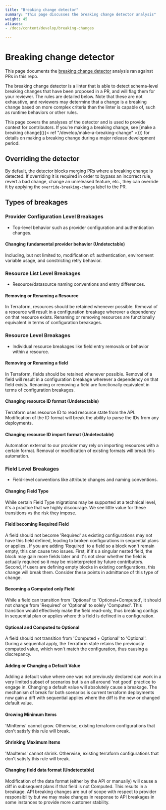 ```yaml
---
title: "Breaking change detector"
summary: "This page discusses the breaking change detector analysis"
weight: 45
aliases:
- /docs/content/develop/breaking-changes

---
```


# Breaking change detector

This page documents
the [breaking change detector](https://github.com/GoogleCloudPlatform/magic-modules/tree/main/tools/breaking-change-detector)
analysis ran against PRs in this repo.

The breaking change detector is a linter that is able to detect schema-level
breaking changes that have been proposed in a PR, and will flag them for your
reviewer. The rules are detailed below. Note that these are not exhaustive, and
reviewers may determine that a change is a breaking change based on more complex
criteria than the linter is capable of, such as runtime behaviors or other
rules.

This page covers the analyses of the detector and is used to provide context for
contributors. If you're making a breaking change,
see [make a breaking change]({{< ref "/develop/make-a-breaking-change" >}})
for details on making a breaking change during a major release development
period.

## Overriding the detector

By default, the detector blocks merging PRs where a breaking change is detected.
If overriding it is required in order to bypass an incorrect rule, revert a bad
change, change an unreleased feature, etc., they can override it by applying
the `override-breaking-change` label to the PR.

## Types of breakages

### Provider Configuration Level Breakages

* Top-level behavior such as provider configuration and authentication changes.

<h4 id="provider-config-fundamental"> Changing fundamental provider behavior (Undetectable) </h4>

Including, but not limited to, modification of: authentication, environment
variable usage, and constricting retry behavior.

### Resource List Level Breakages

* Resource/datasource naming conventions and entry differences.

<h4 id="resource-map-resource-removal-or-rename"> Removing or Renaming a Resource  </h4>

In Terraform, resources should be retained whenever possible. Removal of a
resource will result in a configuration breakage wherever a dependency on that
resource exists. Renaming or removing resources are functionally equivalent in
terms of configuration breakages.

### Resource Level Breakages

* Individual resource breakages like field entry removals or behavior within a
  resource.

<h4 id="resource-schema-field-removal-or-rename"> Removing or Renaming a field  </h4>

In Terraform, fields should be retained whenever possible. Removal of a field
will result in a configuration breakage wherever a dependency on that field
exists. Renaming or removing a field are functionally equivalent in terms of
configuration breakages.

<h4 id="resource-id"> Changing resource ID format (Undetectable) </h4>

Terraform uses resource ID to read resource state from the API. Modification of
the ID format will break the ability to parse the IDs from any deployments.

<h4 id="resource-import-format"> Changing resource ID import format (Undetectable) </h4>

Automation external to our provider may rely on importing resources with a
certain format. Removal or modification of existing formats will break this
automation.

### Field Level Breakages

* Field-level conventions like attribute changes and naming conventions.

<h4 id="field-changing-type"> Changing Field Type  </h4>

While certain Field Type migrations may be supported at a technical level, it's
a practice that we highly discourage. We see little value for these transitions
vs the risk they impose.

<h4 id="field-optional-to-required"> Field becoming Required Field  </h4>

A field should not become 'Required' as existing configurations may not have
this field defined, leading to broken configurations in sequential plans or
applies.. If you are adding 'Required' to a field so a block won't remain empty,
this can cause two issues. First, if it's a singular nested field, the block may
gain more fields later and it's not clear whether the field is actually required
so it may be misinterpreted by future contributors. Second, if users are
defining empty blocks in existing configurations, this change will break them.
Consider these points in admittance of this type of change.

<h4 id="field-becoming-computed"> Becoming a Computed only Field  </h4>

While a field can transition from 'Optional' to 'Optional+Computed', it should
not change from 'Required' or 'Optional' to solely 'Computed'. This transition
would effectively make the field read-only, thus breaking configs in sequential
plan or applies where this field is defined in a configuration.

<h4 id="field-oc-to-c"> Optional and Computed to Optional  </h4>

A field should not transition from 'Computed + Optional' to 'Optional'. During a
sequential apply, the Terraform state retains the previously computed value,
which won't match the configuration, thus causing a discrepancy.

<h4 id="field-changing-default-value"> Adding or Changing a Default Value  </h4>

Adding a default value where one was not previously declared can work in a very
limited subset of scenarios but is an all around 'not good' practice to engage
in. Changing a default value will absolutely cause a breakage. The mechanism of
break for both scenarios is current terraform deployments now gain a diff with
sequential applies where the diff is the new or changed default value.

<h4 id="field-growing-min"> Growing Minimum Items  </h4>

'MinItems' cannot grow. Otherwise, existing terraform configurations that don't
satisfy this rule will break.

<h4 id="field-shrinking-max"> Shrinking Maximum Items  </h4>

'MaxItems' cannot shrink. Otherwise, existing terraform configurations that
don't satisfy this rule will break.

<h4 id="field-changing-data-format"> Changing field data format (Undetectable) </h4>

Modification of the data format (either by the API or manually) will cause a
diff in subsequent plans if that field is not Computed. This results in a
breakage. API breaking changes are out of scope with respect to provider
responsibility but we may make changes in response to API breakages in some
instances to provide more customer stability.

